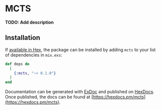 # MCTS

**TODO: Add description**

## Installation

If [available in Hex](https://hex.pm/docs/publish), the package can be installed
by adding `mcts` to your list of dependencies in `mix.exs`:

```elixir
def deps do
  [
    {:mcts, "~> 0.1.0"}
  ]
end
```

Documentation can be generated with [ExDoc](https://github.com/elixir-lang/ex_doc)
and published on [HexDocs](https://hexdocs.pm). Once published, the docs can
be found at [https://hexdocs.pm/mcts](https://hexdocs.pm/mcts).

